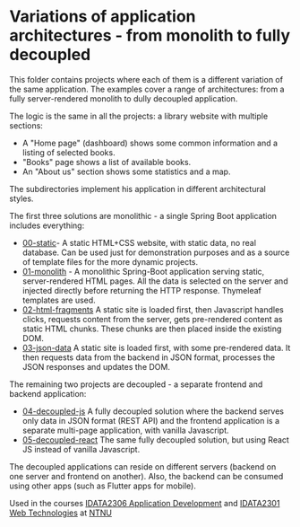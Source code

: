# Variations of application architectures - from monolith to fully decoupled

This folder contains projects where each of them is a different variation of the same application.
The examples cover a range of architectures: from a fully server-rendered monolith to dully
decoupled application.

The logic is the same in all the projects: a library website with multiple sections:

* A "Home page" (dashboard) shows some common information and a listing of selected books.
* "Books" page shows a list of available books.
* An "About us" section shows some statistics and a map.

The subdirectories implement his application in different architectural styles.

The first three solutions are monolithic - a single Spring Boot application includes everything:

* [00-static](00-static)- A static HTML+CSS website, with static data, no real database. Can be used
  just for demonstration purposes and as a source of template files for the more dynamic projects.
* [01-monolith](01-monolith) - A monolithic Spring-Boot application serving static, server-rendered
  HTML pages. All the data is selected on the server and injected directly before returning the HTTP
  response. Thymeleaf templates are used.
* [02-html-fragments](02-html-fragments) A static site is loaded first, then Javascript handles
  clicks, requests content from the server, gets pre-rendered content as static HTML chunks. These
  chunks are then placed inside the existing DOM.
* [03-json-data](03-json-data) A static site is loaded first, with some pre-rendered data. It then
  requests data from the backend in JSON format, processes the JSON responses and updates the DOM. 

The remaining two projects are decoupled - a separate frontend and backend application:

* [04-decoupled-js](04-decoupled-js) A fully decoupled solution where the backend serves
  only data in JSON format (REST API) and the frontend application is a separate multi-page
  application, with vanilla Javascript.
* [05-decoupled-react](05-decoupled-react) The same fully decoupled solution, but using
  React JS instead of vanilla Javascript.

The decoupled applications can reside on different servers (backend on one server and frontend 
on another). Also, the backend can be consumed using other apps (such as Flutter apps for mobile).

Used in the
courses [IDATA2306 Application Development](https://www.ntnu.edu/studies/courses/IDATA2306)
and [IDATA2301 Web Technologies](https://www.ntnu.edu/studies/courses/IDATA2301)
at [NTNU](https://ntnu.edu)